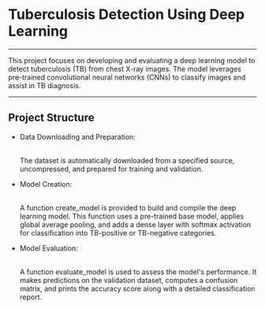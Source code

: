 <h1>Tuberculosis Detection Using Deep Learning</h1>
<hr>
<p>This project focuses on developing and evaluating a deep learning model to detect tuberculosis (TB) from chest X-ray images. The model leverages pre-trained convolutional neural networks (CNNs) to classify images and assist in TB diagnosis.</p>
<hr>
<h2>Project Structure</h2>
<ul>
  <li>Data Downloading and Preparation:</li>
  <br>
  <p>The dataset is automatically downloaded from a specified source, uncompressed, and prepared for training and validation.</p>

  <li>Model Creation:</li>
  <br>
  <p>A function create_model is provided to build and compile the deep learning model. This function uses a pre-trained base model, applies global average pooling, and adds a dense layer with softmax activation for classification into TB-positive or TB-negative categories.</p>

  <li>Model Evaluation:</li>
  <br>
  <p>A function evaluate_model is used to assess the model's performance. It makes predictions on the validation dataset, computes a confusion matrix, and prints the accuracy score along with a detailed classification report.</p>
  
</ul>
